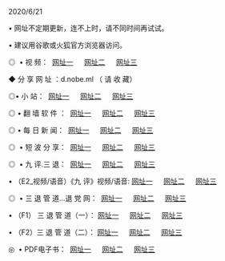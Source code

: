 <p>2020/6/21
<p>• 网址不定期更新，连不上时，请不同时间再试试。
<p>• 建议用谷歌或火狐官方浏览器访问。
<p>◎  • 视 频： 
<a href="http://dcr.shirokuriwaki.com/" target="_blank">网址一</a> 　 
<a href="http://dsr.shirokuriwaki.com/" target="_blank">网址二</a> 　 
<a href="http://dor.shirokuriwaki.com/b.html" target="_blank">网址三</a>
<p>◆ 分 享 网 址 ：d.nobe.ml （ 请 收 藏） </p>

<p>◎•  小 站：  
<a href="http://dcr.shirokuriwaki.com/f.html" target="_blank">网址一</a> 　 
<a href="http://dsr.shirokuriwaki.com/h.html" target="_blank">网址二</a> 　 
<a href="http://dor.shirokuriwaki.com/k/" target="_blank">网址三</a></p><p>

<p>◎  • 翻 墙 软 件 ：  
<a href="http://dcr.shirokuriwaki.com/ff/" target="_blank">网址一</a> 　 
<a href="http://dsr.shirokuriwaki.com/s/read/a1_nd.html" target="_blank">网址二</a> 　 
<a href="http://dor.shirokuriwaki.com/ff/index.html" target="_blank">网址三</a></p>
<p>◎  • 每 日 新 闻：  
<a href="http://dcr.shirokuriwaki.com/day/" target="_blank">网址一</a> 　 
<a href="http://dsr.shirokuriwaki.com/day/" target="_blank">网址二</a> 　 
<a href="http://dor.shirokuriwaki.com/day/index.html" target="_blank">网址三</a></p>
<p>◎   • 短 波 分 享：  
<a href="http://dcr.shirokuriwaki.com/h/" target="_blank">网址一</a> 　 
<a href="http://dsr.shirokuriwaki.com/h/" target="_blank">网址二</a> 　 
<a href="http://dor.shirokuriwaki.com/h/index.html" target="_blank">网址三</a></p>
<p>◎   • 九 评.三 退：  
<a href="http://dcr.shirokuriwaki.com/t/" target="_blank">网址一</a> 　 
<a href="http://dsr.shirokuriwaki.com/v2/index.html" target="_blank">网址二</a> 　 
<a href="http://dor.shirokuriwaki.com/tt/index.html" target="_blank">网址三</a> 　</p>
<p>  • （E2_视频/语音）《九 评》视频/语音: 
<a href="http://dcr.shirokuriwaki.com/7738.html" target="_blank">网址一</a> 　 
<a href="http://dsr.shirokuriwaki.com/7614.html" target="_blank">网址二</a> 　 
<a href="http://dor.shirokuriwaki.com/7633.html" target="_blank">网址三</a></p>
<p>◎   • 三 退 管 道...退 党 网：  
<a href="http://dcr.shirokuriwaki.com/go/td1.html" target="_blank">网址一</a> 　 
<a href="http://dsr.shirokuriwaki.com/go/td2.html" target="_blank">网址二</a> 　 
<a href="http://dor.shirokuriwaki.com/go/td3.html" target="_blank">网址三</a></p>
<p>  • （F1） 三 退 管 道（一）： 
<a href="http://dcr.shirokuriwaki.com/dd/" target="_blank">网址一</a> 　 
<a href="http://dsr.shirokuriwaki.com/s/read/a1_tdx.html" target="_blank">网址二</a> 　 
<a href="http://dor.shirokuriwaki.com/dd/" target="_blank">网址三</a></p>
<p>  • （F2）三 退 管 道（二）： 
<a href="http://dsr.shirokuriwaki.com/d/" target="_blank">网址一</a> 　 
<a href="http://dcr.shirokuriwaki.com/d/index.html" target="_blank">网址二</a> 　 
<a href="http://dor.shirokuriwaki.com/d/" target="_blank">网址三</a></p>
<p>◎   • PDF电子书：  
<a href="http://dcr.shirokuriwaki.com/p/" target="_blank">网址一</a> 　 
<a href="http://dsr.shirokuriwaki.com/p/index.html" target="_blank">网址二</a> 　 
<a href="http://dor.shirokuriwaki.com/p/" target="_blank">网址三</a></p>
